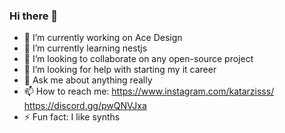 ### Hi there 👋
- 🔭 I’m currently working on Ace Design
- 🌱 I’m currently learning nestjs
- 👯 I’m looking to collaborate on any open-source project
- 🤔 I’m looking for help with starting my it career
- 💬 Ask me about anything really
- 📫 How to reach me: https://www.instagram.com/katarzisss/ https://discord.gg/pwQNVJxa
- ⚡ Fun fact: I like synths

